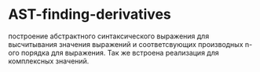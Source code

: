 # AST-finding-derivatives
 построение абстрактного синтаксического выражения для высчитывания значения выражений и соответсвующих производных n-ого порядка для выражения. Так же встроена реализация для комплексных значений.
